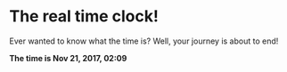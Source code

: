 # The real time clock!

Ever wanted to know what the time is? Well, your journey is about to end!

**The time is Nov 21, 2017, 02:09**